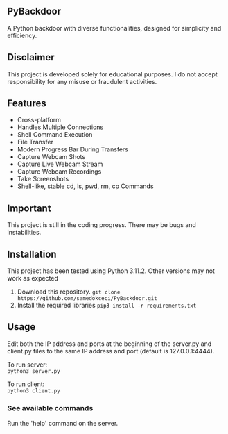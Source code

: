 ## PyBackdoor

A Python backdoor with diverse functionalities, designed for simplicity and efficiency.


## Disclaimer  

This project is developed solely for educational purposes. I do not accept responsibility for any misuse or fraudulent activities.


## Features  
  
* Cross-platform
* Handles Multiple Connections
* Shell Command Execution
* File Transfer
* Modern Progress Bar During Transfers
* Capture Webcam Shots
* Capture Live Webcam Stream
* Capture Webcam Recordings
* Take Screenshots    
* Shell-like, stable cd, ls, pwd, rm, cp Commands


## Important

This project is still in the coding progress. There may be bugs and instabilities.


## Installation  
  
This project has been tested using Python 3.11.2. Other versions may not work as expected
  
1. Download this repository. `git clone https://github.com/samedokceci/PyBackdoor.git`  
2. Install the required libraries `pip3 install -r requirements.txt`  
  

## Usage  
  
Edit both the IP address and ports at the beginning of the server.py and client.py files to the same IP address and port (default is 127.0.0.1:4444).

To run server:  
`python3 server.py`  
  
To run client:  
`python3 client.py`   
  

### See available commands  
  
Run the 'help' command on the server.
